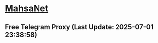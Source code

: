 
# [MahsaNet](https://t.me/mahsa_net)
## Free Telegram Proxy (Last Update: 2025-07-01 23:38:58)

    